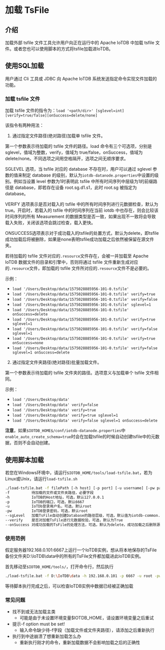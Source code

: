 <!--

    Licensed to the Apache Software Foundation (ASF) under one
    or more contributor license agreements.  See the NOTICE file
    distributed with this work for additional information
    regarding copyright ownership.  The ASF licenses this file
    to you under the Apache License, Version 2.0 (the
    "License"); you may not use this file except in compliance
    with the License.  You may obtain a copy of the License at
    
        http://www.apache.org/licenses/LICENSE-2.0
    
    Unless required by applicable law or agreed to in writing,
    software distributed under the License is distributed on an
    "AS IS" BASIS, WITHOUT WARRANTIES OR CONDITIONS OF ANY
    KIND, either express or implied.  See the License for the
    specific language governing permissions and limitations
    under the License.

-->

# 加载 TsFile

## 介绍
加载外部 tsfile 文件工具允许用户向正在运行中的 Apache IoTDB 中加载 tsfile 文件。或者您也可以使用脚本的方式将tsfile加载进IoTDB。

## 使用SQL加载
用户通过 Cli 工具或 JDBC 向 Apache IoTDB 系统发送指定命令实现文件加载的功能。

### 加载 tsfile 文件

加载 tsfile 文件的指令为：`load '<path/dir>' [sglevel=int][verify=true/false][onSuccess=delete/none]`

该指令有两种用法：

1. 通过指定文件路径(绝对路径)加载单 tsfile 文件。

第一个参数表示待加载的 tsfile 文件的路径。load 命令有三个可选项，分别是 sglevel，值域为整数，verify，值域为 true/false，onSuccess，值域为delete/none。不同选项之间用空格隔开，选项之间无顺序要求。

SGLEVEL 选项，当 tsfile 对应的 database 不存在时，用户可以通过 sglevel 参数的值来制定 database 的级别，默认为`iotdb-datanode.properties`中设置的级别。例如当设置 level 参数为1时表明此 tsfile 中所有时间序列中层级为1的前缀路径是 database，即若存在设备 root.sg.d1.s1，此时 root.sg 被指定为 database。

VERIFY 选项表示是否对载入的 tsfile 中的所有时间序列进行元数据检查，默认为 true。开启时，若载入的 tsfile 中的时间序列在当前 iotdb 中也存在，则会比较该时间序列的所有 Measurement 的数据类型是否一致，如果出现不一致将会导致载入失败，关闭该选项会跳过检查，载入更快。

ONSUCCESS选项表示对于成功载入的tsfile的处置方式，默认为delete，即tsfile成功加载后将被删除，如果是none表明tsfile成功加载之后依然被保留在源文件夹。

若待加载的 tsfile 文件对应的`.resource`文件存在，会被一并加载至 Apache IoTDB 数据文件的目录和引擎中，否则将通过 tsfile 文件重新生成对应的`.resource`文件，即加载的 tsfile 文件所对应的`.resource`文件不是必要的。

示例：

* `load '/Users/Desktop/data/1575028885956-101-0.tsfile'`
* `load '/Users/Desktop/data/1575028885956-101-0.tsfile' verify=true`
* `load '/Users/Desktop/data/1575028885956-101-0.tsfile' verify=false`
* `load '/Users/Desktop/data/1575028885956-101-0.tsfile' sglevel=1`
* `load '/Users/Desktop/data/1575028885956-101-0.tsfile' onSuccess=delete`
* `load '/Users/Desktop/data/1575028885956-101-0.tsfile' verify=true sglevel=1`
* `load '/Users/Desktop/data/1575028885956-101-0.tsfile' verify=false sglevel=1`
* `load '/Users/Desktop/data/1575028885956-101-0.tsfile' verify=true onSuccess=none`
* `load '/Users/Desktop/data/1575028885956-101-0.tsfile' verify=false sglevel=1 onSuccess=delete`


2. 通过指定文件夹路径(绝对路径)批量加载文件。

第一个参数表示待加载的 tsfile 文件夹的路径。选项意义与加载单个 tsfile 文件相同。

示例：

* `load '/Users/Desktop/data'`
* `load '/Users/Desktop/data' verify=false`
* `load '/Users/Desktop/data' verify=true`
* `load '/Users/Desktop/data' verify=true sglevel=1`
* `load '/Users/Desktop/data' verify=false sglevel=1 onSuccess=delete`

**注意**，如果`$IOTDB_HOME$/conf/iotdb-datanode.properties`中`enable_auto_create_schema=true`时会在加载tsfile的时候自动创建tsfile中的元数据，否则不会自动创建。

## 使用脚本加载

若您在Windows环境中，请运行`$IOTDB_HOME/tools/load-tsfile.bat`，若为Linux或Unix，请运行`load-tsfile.sh`

```bash
./load-tsfile.bat -f filePath [-h host] [-p port] [-u username] [-pw password] [--sgLevel int] [--verify true/false] [--onSuccess none/delete]
-f 			待加载的文件或文件夹路径，必要字段
-h 			IoTDB的Host地址，可选，默认127.0.0.1
-p 			IoTDB的端口，可选，默认6667
-u 			IoTDb登录用户名，可选，默认root
-pw 		IoTDB登录密码，可选，默认root
--sgLevel 	加载TsFile自动创建Database的路径层级，可选，默认值为iotdb-common.properties指定值
--verify 	是否对加载TsFile进行元数据校验，可选，默认为True
--onSuccess 对成功加载的TsFile的处理方法，可选，默认为delete，成功加载之后删除源TsFile，设为none时会				保留源TsFile
```

### 使用范例

假定服务器192.168.0.101:6667上运行一个IoTDB实例，想从将本地保存的TsFile备份文件夹D:\IoTDB\data中的所有的TsFile文件都加载进此IoTDB实例。

首先移动至`$IOTDB_HOME/tools/`，打开命令行，然后执行

```bash
./load-tsfile.bat -f D:\IoTDB\data -h 192.168.0.101 -p 6667 -u root -pw root
```

等待脚本执行完成之后，可以检查IoTDB实例中数据已经被正确加载

### 常见问题

- 找不到或无法加载主类
  - 可能是由于未设置环境变量$IOTDB_HOME，请设置环境变量之后重试
- 提示-f option must be set!
  - 输入命令缺少待-f字段（加载文件或文件夹路径），请添加之后重新执行
- 执行到中途崩溃了想重新加载怎么办
  - 重新执行刚才的命令，重新加载数据不会影响加载之后的正确性